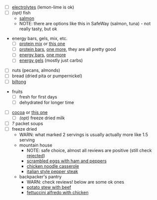 - [ ] [electrolytes](https://www.rei.com/product/107488/saltstick-fastchews-chewable-electrolyte-tablets) (lemon-lime is ok)
- [ ] _(opt)_ fish
  - [salmon](https://www.rei.com/product/714659/seabear-ready-to-eat-wild-salmon-35-oz)
  - NOTE: there are options like this in SafeWay (salmon, tuna) - not really tasty, but ok
- energy bars, gels, mix, etc.
  - [ ] [protein mix](https://www.rei.com/product/752836/hammer-nutrition-recoverite-drink-mix-single-serving) or [this one](https://www.amazon.com/gp/product/B06XWYX4GT/)
  - [ ] [protein bars](https://www.rei.com/product/716080/clif-builders-bar), [one more](https://www.rei.com/product/117611/clif-whey-protein-bar), they are all pretty good
  - [ ] [energy bars](https://www.rei.com/product/604787/clif-energy-bar), [one more](https://www.rei.com/product/108105/clif-nut-butter-filled-bars)
  - [ ] [energy gels](https://www.rei.com/product/610028/gu-energy-gel) (mostly just carbs)
- [ ] nuts (pecans, almonds)
- [ ] bread (dried pita or pumpernickel)
- [ ] [biltong](https://eatbiltong.com/)
- fruits
  - [ ] fresh for first days
  - [ ] dehydrated for longer time
- [ ] [cocoa](https://www.amazon.com/Trader-Joes-Organic-Instant-Packets/dp/B00BT1CGYC) or [this one](https://www.instacart.com/ralphs/products/3328443-starbucks-marshmallow-hot-cocoa-mix-8-oz)
  - [ ] _(opt)_ freeze dried milk
- [ ] _?_ packet soups
- [ ] freeze dried
  - WARN: what marked 2 servings is usually actually more like 1.5 serving
  - mountain house
    - NOTE: safe choice, almost all reviews are positive (still check [rejected](../rejected.md))
    - [scrambled eggs with ham and peppers](https://www.rei.com/product/693933/mountain-house-scrambled-eggs-with-ham-and-peppers-2-servings)
    - [chicken noodle casserole](https://www.rei.com/product/115297/mountain-house-homestyle-chicken-noodle-casserole-3-servings)
    - [italian style pepper steak](https://www.amazon.com/gp/product/B00RJM2GX6/)
  - backpacker's pantry
    - WARN: check reviews! below are some ok ones
    - [potato stew with beef](https://www.rei.com/product/801229/backpackers-pantry-shepherds-potato-stew-with-beef-2-servings)
    - [fettuccini alfredo with chicken](https://www.rei.com/product/801227/backpackers-pantry-fettuccini-alfredo-with-chicken-2-servings)
